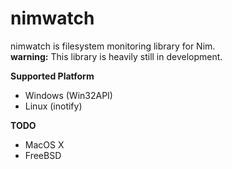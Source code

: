 ﻿
# nimwatch

nimwatch is filesystem monitoring library for Nim.  
**warning:** This library is heavily still in development.  

**Supported Platform**
- Windows (Win32API)
- Linux (inotify)

**TODO**
- MacOS X
- FreeBSD
